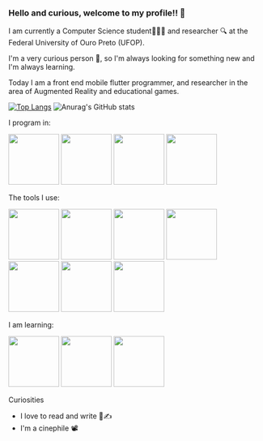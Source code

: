### Hello <devs/> and curious, welcome to my profile!! 👋

I am currently a Computer Science student👨🏽‍💻 and researcher 🔍 at the Federal University of Ouro Preto (UFOP).

I'm a very curious person 👀, so I'm always looking for something new and I'm always learning.

Today I am a front end mobile flutter programmer, and researcher in the area of Augmented Reality and educational games.

[![Top Langs](https://github-readme-stats.vercel.app/api/top-langs/?username=pmalaquias&layout=compact&theme=dark)](https://github.com/anuraghazra/github-readme-stats) ![Anurag's GitHub stats](https://github-readme-stats.vercel.app/api?username=pmalaquias&show_icons=true&theme=dark)

I program in:

<img src="https://cdn.jsdelivr.net/gh/devicons/devicon/icons/flutter/flutter-original.svg" heigth=100 width=100 /> <img src="https://cdn.jsdelivr.net/gh/devicons/devicon/icons/dart/dart-original.svg" heigth=100 width=100 /> <img src="https://cdn.jsdelivr.net/gh/devicons/devicon/icons/csharp/csharp-line.svg" heigth=100 width=100 /> <img src="https://cdn.jsdelivr.net/gh/devicons/devicon/icons/kotlin/kotlin-original.svg" heigth=100 width=100 />
           
The tools I use:

<img src="https://cdn.jsdelivr.net/gh/devicons/devicon/icons/vscode/vscode-original.svg" heigth=100 width=100 /> <img src="https://cdn.jsdelivr.net/gh/devicons/devicon/icons/androidstudio/androidstudio-original.svg" heigth=100 width=100 />
<img src="https://cdn.jsdelivr.net/gh/devicons/devicon/icons/unity/unity-original.svg" heigth=100 width=100 /> <img src="https://cdn.jsdelivr.net/gh/devicons/devicon/icons/figma/figma-original.svg" heigth=100 width=100 /> <img src="https://cdn.jsdelivr.net/gh/devicons/devicon/icons/firebase/firebase-plain.svg" heigth=100 width=100 /> <img src="https://cdn.jsdelivr.net/gh/devicons/devicon/icons/git/git-original.svg" heigth=100 width=100/> <img src="https://cdn.jsdelivr.net/gh/devicons/devicon/icons/github/github-original.svg" heigth=100 width=100/>

I am learning:

<img src="https://cdn.jsdelivr.net/gh/devicons/devicon/icons/go/go-original-wordmark.svg" heigth=100 width=100/> <img src="https://cdn.jsdelivr.net/gh/devicons/devicon/icons/python/python-plain.svg" heigth=100 width=100/> <img src="https://cdn.jsdelivr.net/gh/devicons/devicon/icons/r/r-original.svg" heigth=100 width=100/>


Curiosities
 - I love to read and write 📖✍️
 - I'm a cinephile 📽️


<!--
**pmalaquias/pmalaquias** is a ✨ _special_ ✨ repository because its `README.md` (this file) appears on your GitHub profile.

Here are some ideas to get you started:

- 🔭 I’m currently working on ...
- 🌱 I’m currently learning ...
- 👯 I’m looking to collaborate on ...
- 🤔 I’m looking for help with ...
- 💬 Ask me about ...
- 📫 How to reach me: ...
- 😄 Pronouns: ...
- ⚡ Fun fact: ...
-->
